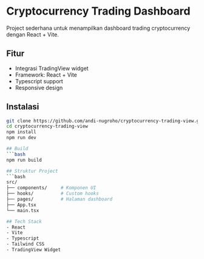 # Cryptocurrency Trading Dashboard

Project sederhana untuk menampilkan dashboard trading cryptocurrency dengan React + Vite.

## Fitur
- Integrasi TradingView widget
- Framework: React + Vite
- Typescript support
- Responsive design

## Instalasi
```bash
git clone https://github.com/andi-nugroho/cryptocurrency-trading-view.git
cd cryptocurrency-trading-view
npm install
npm run dev

## Build
```bash
npm run build

## Struktur Project
```bash
src/
├── components/     # Komponen UI
├── hooks/          # Custom hooks
├── pages/          # Halaman dashboard
├── App.tsx
└── main.tsx

## Tech Stack
- React
- Vite
- Typescript
- Tailwind CSS
- TradingView Widget